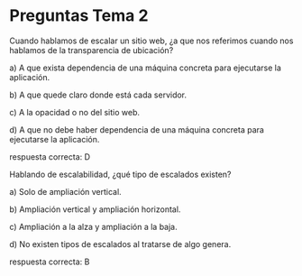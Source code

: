 # Preguntas Tema 2


Cuando hablamos de escalar un sitio web, ¿a que nos referimos cuando nos hablamos de la transparencia de ubicación?  

 a) A que exista dependencia de una máquina concreta para ejecutarse la aplicación.  
 
 b) A que quede claro donde está cada servidor.  
 
 c) A la opacidad o no del sitio web.  
 
 d) A que no debe haber dependencia de una máquina concreta para ejecutarse la aplicación.   
 
 respuesta correcta: D  
 
 
 Hablando de escalabilidad, ¿qué tipo de escalados existen?
 
 a) Solo de ampliación vertical.
 
 b) Ampliación vertical y ampliación horizontal.  
 
 c) Ampliación a la alza y ampliación a la baja.  
 
 d) No existen tipos de escalados al tratarse de algo genera.
 
 respuesta correcta: B
